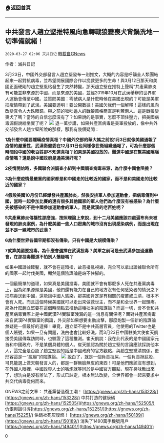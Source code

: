 ###  [:house:返回首頁](https://github.com/ourhimalayas/txt)
---

## 中共發言人趙立堅推特風向急轉戰狼變喪犬背鍋洗地一切準備就緒！
`2020-03-27 02:06 灭共日记` [轉載自GNews](https://gnews.org/zh-hant/154073/)

作者：滅共日記

3月23日，中國外交部發言人趙立堅發布一則推文，大概的內容是呼籲全人類團結起來一起對抗病毒，並希望開展國際合作以挽救更多的生命！與3月12日那天和美國正面硬剛的趙立堅風格發生了突然轉變，那天趙立堅在推特上聲稱”共產黨肺炎有可能並非來源於中國，而是來源於美國，並經2019年10月在武漢舉辦的世界軍人運動會傳至中國。並質問美國：零號病人是什麼時候在美國出現的？可能是美軍把疫情帶到了武漢。美國要透明！要公開數據！美國欠我們一個解釋！這樣的風向改變真令人大跌眼鏡。與之前的咄咄逼人的戰狼風格簡直是判若兩人。這是戰狼變喪犬了嗎？當時的自信怎麼沒有了？如果說的是事實，怎麼不頂住壓力，把美國病毒源假說給坐實了呢？
![](https://s3-ap-northeast-1.amazonaws.com/news.guo.offload.media/wp-content/uploads/2020/03/26122909/1-136.png)
退一萬步講，如果共產黨病毒是美軍投放的，像中共外交部發言人趙立堅所說的那樣，那我有幾個疑問：

**1為什麼中國要隱瞞疫情真相？中國外交部的華大媽之前說1月3日就像美國通報了疫情的嚴重性，武漢衛健委在12月31日也同樣像世衛組織通報了，可為什麼那個時間段中國的老百姓卻不知道真相？如果是美國投放的，難道中國是在幫美國隱瞞疫情嗎？還是說中國政府是通美漢奸呢？**

**2疫情開始時，多國聯合派調查小組到中國調查病毒來源，為什麼中國會阻撓？**

**3為什麼疫情最嚴重的國家都是和中國走的比較近的國家，而不是和美國走的比較近的國家？**

**4假設美國10月份已經爆發共產黨肺炎，然後安排軍人參加運動會，把病毒傳到中國，當時一起參加比賽的還有很多其他國家的軍人他們為什麼沒有被感染？為什麼先被感染的不是中國參加運動會的軍人，而是武漢的老百姓呢？**

**5共產黨肺炎傳播性那麼強，按照理論上來說，到十二月美國應該四處遍布尚未被發現的肺炎案例，為什麼美國一些人口密集的城市沒有出現感染病例，而是出現在並不是一線城市的武漢？**

**6為什麼世界各國早期都沒有傳染，只有中國是大規模傳染？**

**7就算美國要投毒，為什麼會選擇在武漢投毒？美軍之前可是去武漢參加過運動會，在那投毒難道不怕別人懷疑嗎？**

如果中國證據確鑿，就不會在這暗指，故意擾亂視線，完全可以拿出證據聯合所有的國家一起討伐美國，顯然這個陰謀論是站不住腳的。

一個最簡單的道理，如果真是美國投毒，美國就不會有那麼多人死在共產黨病毒上，因為如果源頭是美國，他們還有能力在自己的地方沒有任何感染者的情況之下把病毒送到中國，還能讓中國人感染，那美國肯定是有相關的疫苗或血清，根本不會有人死。而且這個時候美國就可以走出來做救世主，而不是和全世界一起頭疼。那為什麼趙立堅要在這個時間點去推動這種拙劣的陰謀論？而這一切，會不會和共產黨病毒實際上是中國武漢P4實驗室洩漏的這一消息有關係呢？面對共產黨病毒來自武漢P4實驗室的輿論，外交部如果想要主動出擊，那麼炮製一個新的陰謀論無疑是一個最好的選擇！畢竟，趙立堅不是中共高層官員，他使用的Twitter也是個人賬號，如果一旦有問題，洗白也會比較好洗。而3月23日中國駐美大使崔天凱接受美國傳媒訪問時，也驗證了這種推測。崔天凱說：我在此代表的是中國國家元首和中國政府，不是某個具體的個人。崔天凱認為關於趙立堅的言論應該採訪他本人，這完全是否認了趙立堅說的話是中國政府的官方觀點，與趙立堅撇清關係，更形容這是一“瘋癲”的陰謀論。
![](https://s3-ap-northeast-1.amazonaws.com/news.guo.offload.media/wp-content/uploads/2020/03/26122823/2-96.png)
說白了，就是一個負責拉屎，一個負責擦屁股，可見能選上做天朝發言人的，都是一群無臉無皮的東西！可是他們應該沒有想到，在外國人眼裡，中國政界人士的嘴炮就等同於是中國官方觀點，現在臭味散出來了，想洗白是沒有辦法了，形式已註定，根本無法改變，全世界都會一起來要求中共交代病毒從何而來。

GNEWS之前文章： 
共產黨營造復工潮！ [https://gnews.org/zh-hans/153228/](https://gnews.org/zh-hans/153228/) 
中共打造的健康碼[https://gnews.org/zh-hans/152505/](https://gnews.org/zh-hans/152505/) 
仇恨輿論引導[https://gnews.org/zh-hans/152251/](https://gnews.org/zh-hans/152251/) 
供銷社死灰復燃！ [https://gnews.org/zh-hans/150189/](https://gnews.org/zh-hans/150189/) 
消失了1490萬手機號用戶[https://gnews.org/zh-hans/149401/](https://gnews.org/zh-hans/149401/)

0
